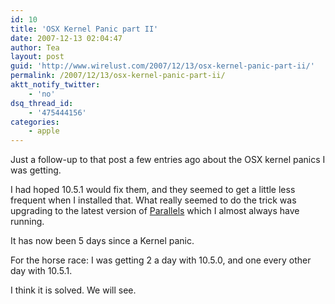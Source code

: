 ```yaml
---
id: 10
title: 'OSX Kernel Panic part II'
date: 2007-12-13 02:04:47
author: Tea
layout: post
guid: 'http://www.wirelust.com/2007/12/13/osx-kernel-panic-part-ii/'
permalink: /2007/12/13/osx-kernel-panic-part-ii/
aktt_notify_twitter:
    - 'no'
dsq_thread_id:
    - '475444156'
categories:
    - apple
---
```


Just a follow-up to that post a few entries ago about the OSX kernel panics I was getting.

I had hoped 10.5.1 would fix them, and they seemed to get a little less frequent when I installed that. What really seemed to do the trick was upgrading to the latest version of [Parallels](http://www.parallels.com/) which I almost always have running.

It has now been 5 days since a Kernel panic.

For the horse race: I was getting 2 a day with 10.5.0, and one every other day with 10.5.1.

I think it is solved. We will see.